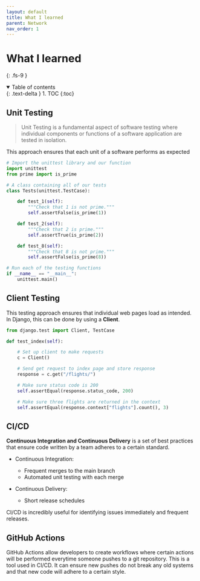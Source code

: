 ```yaml
---
layout: default
title: What I learned
parent: Network
nav_order: 1
---
```


# What I learned
{: .fs-9 }

<details open markdown="block">
  <summary>
    Table of contents
  </summary>
  {: .text-delta }
1. TOC
{:toc}
</details>

## Unit Testing

> Unit Testing is a fundamental aspect of software testing where individual components or functions of a software application are tested in isolation.

This approach ensures that each unit of a software performs as expected

```python
# Import the unittest library and our function
import unittest
from prime import is_prime

# A class containing all of our tests
class Tests(unittest.TestCase):

    def test_1(self):
        """Check that 1 is not prime."""
        self.assertFalse(is_prime(1))

    def test_2(self):
        """Check that 2 is prime."""
        self.assertTrue(is_prime(2))

    def test_8(self):
        """Check that 8 is not prime."""
        self.assertFalse(is_prime(8))

# Run each of the testing functions
if __name__ == "__main__":
    unittest.main()
```



## Client Testing

This testing approach ensures that individual web pages load as intended. In Django, this can be done by using a **Client**.

```python
from django.test import Client, TestCase

def test_index(self):

    # Set up client to make requests
    c = Client()

    # Send get request to index page and store response
    response = c.get("/flights/")

    # Make sure status code is 200
    self.assertEqual(response.status_code, 200)

    # Make sure three flights are returned in the context
    self.assertEqual(response.context["flights"].count(), 3)
```

## CI/CD

**Continuous Integration and Continuous Delivery** is a set of best practices that ensure code written by a team adheres to a certain standard.

- Continuous Integration:
    - Frequent merges to the main branch
    - Automated unit testing with each merge

- Continuous Delivery:
    - Short release schedules

CI/CD is incredibly useful for identifying issues immediately and frequent releases.

## GitHub Actions

GitHub Actions allow developers to create workflows where certain actions will be performed everytime someone pushes to a git repository. This is a tool used in CI/CD. It can ensure new pushes do not break any old systems and that new code will adhere to a certain style. 